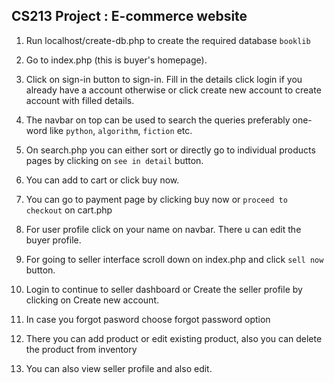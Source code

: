 ## CS213 Project : E-commerce website


1. Run localhost/create-db.php to create the required database `booklib`

2. Go to index.php (this is buyer's homepage).

3. Click on sign-in button to sign-in. Fill in the details click login if you already have a account 
otherwise or click create new account to create account with filled details.

4. The navbar on top can be used to search the queries preferably one-word like `python`, `algorithm`, `fiction` etc.

5. On search.php you can either sort or directly go to individual products pages by clicking on `see in detail` button.

6. You can add to cart or click buy now.

7. You can go to payment page by clicking buy now or `proceed to checkout` on cart.php

8. For user profile click on your name on navbar. There u can edit the buyer profile.

9. For going to seller interface scroll down on index.php and click `sell now` button.

10. Login to continue to seller dashboard or Create the seller profile by clicking on Create new account.

11. In case you forgot pasword choose forgot password option

12. There you can add product or edit existing product, also you can delete the product from inventory

13. You can also view seller profile and also edit.